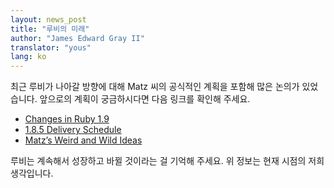 ```yaml
---
layout: news_post
title: "루비의 미래"
author: "James Edward Gray II"
translator: "yous"
lang: ko
---
```


최근 루비가 나아갈 방향에 대해 Matz 씨의 공식적인 계획을 포함해 많은 논의가
있었습니다. 앞으로의 계획이 궁금하시다면 다음 링크를 확인해 주세요.

* [Changes in Ruby 1.9][1]
* [1.8.5 Delivery Schedule][2]
* [Matz’s Weird and Wild Ideas][3]

루비는 계속해서 성장하고 바뀔 것이라는 걸 기억해 주세요. 위 정보는 현재 시점의
저희 생각입니다.



[1]: http://eigenclass.org/hiki.rb?Changes+in+Ruby+1.9
[2]: https://blade.ruby-lang.org/ruby-talk/197229
[3]: http://www.rubyist.net/~matz/slides/rc2005/mgp00006.html
